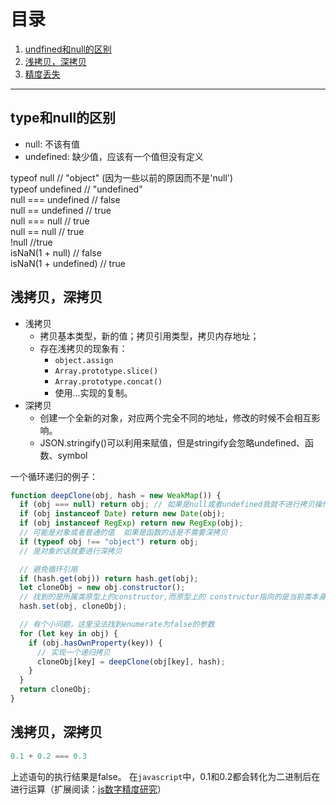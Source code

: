# 目录
1. [undfined和null的区别](#1)
2. [浅拷贝，深拷贝](#2)
3. [精度丢失](#3)  
---

## <a id="1">type和null的区别</a>
* null: 不该有值
* undefined: 缺少值，应该有一个值但没有定义

typeof null        // "object" (因为一些以前的原因而不是'null')  
typeof undefined   // "undefined"  
null === undefined // false  
null  == undefined // true  
null === null // true  
null == null // true  
!null //true  
isNaN(1 + null) // false  
isNaN(1 + undefined) // true  

## <a id="2">浅拷贝，深拷贝</a>

* 浅拷贝
    - 拷贝基本类型，新的值；拷贝引用类型，拷贝内存地址；
    - 存在浅拷贝的现象有：
        - `object.assign`
        - `Array.prototype.slice()`
        - `Array.prototype.concat()`
        - 使用...实现的复制。
* 深拷贝
    - 创建一个全新的对象，对应两个完全不同的地址，修改的时候不会相互影响。
    - JSON.stringify()可以利用来赋值，但是stringify会忽略undefined、函数、symbol

一个循环递归的例子：
```js
function deepClone(obj, hash = new WeakMap()) {
  if (obj === null) return obj; // 如果是null或者undefined我就不进行拷贝操作
  if (obj instanceof Date) return new Date(obj);
  if (obj instanceof RegExp) return new RegExp(obj);
  // 可能是对象或者普通的值  如果是函数的话是不需要深拷贝
  if (typeof obj !== "object") return obj;
  // 是对象的话就要进行深拷贝

  // 避免循环引用
  if (hash.get(obj)) return hash.get(obj);
  let cloneObj = new obj.constructor();
  // 找到的是所属类原型上的constructor,而原型上的 constructor指向的是当前类本身
  hash.set(obj, cloneObj);

  // 有个小问题，这里没法找到enumerate为false的参数
  for (let key in obj) {
    if (obj.hasOwnProperty(key)) {
      // 实现一个递归拷贝
      cloneObj[key] = deepClone(obj[key], hash);
    }
  }
  return cloneObj;
}
```

## <a id="3">浅拷贝，深拷贝</a>
```js
0.1 + 0.2 === 0.3
```
上述语句的执行结果是false。
在`javascript`中，0.1和0.2都会转化为二进制后在进行运算（扩展阅读：[js数字精度研究](extends.md)）